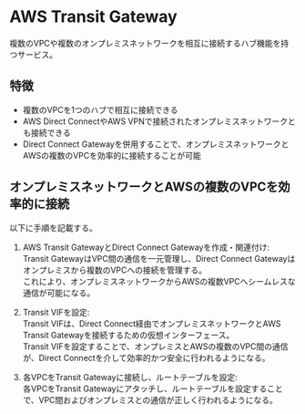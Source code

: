 # AWS Transit Gateway
複数のVPCや複数のオンプレミスネットワークを相互に接続するハブ機能を持つサービス。

## 特徴
* 複数のVPCを1つのハブで相互に接続できる
* AWS Direct ConnectやAWS VPNで接続されたオンプレミスネットワークとも接続できる
* Direct Connect Gatewayを併用することで、オンプレミスネットワークとAWSの複数のVPCを効率的に接続することが可能

## オンプレミスネットワークとAWSの複数のVPCを効率的に接続
以下に手順を記載する。

1. AWS Transit GatewayとDirect Connect Gatewayを作成・関連付け:  
 Transit GatewayはVPC間の通信を一元管理し、Direct Connect Gatewayはオンプレミスから複数のVPCへの接続を管理する。  
 これにより、オンプレミスネットワークからAWSの複数VPCへシームレスな通信が可能になる。

2. Transit VIFを設定:  
 Transit VIFは、Direct Connect経由でオンプレミスネットワークとAWS Transit Gatewayを接続するための仮想インターフェース。  
 Transit VIFを設定することで、オンプレミスとAWSの複数のVPC間の通信が、Direct Connectを介して効率的かつ安全に行われるようになる。

3. 各VPCをTransit Gatewayに接続し、ルートテーブルを設定:  
 各VPCをTransit Gatewayにアタッチし、ルートテーブルを設定することで、VPC間およびオンプレミスとの通信が正しく行われるようになる。

